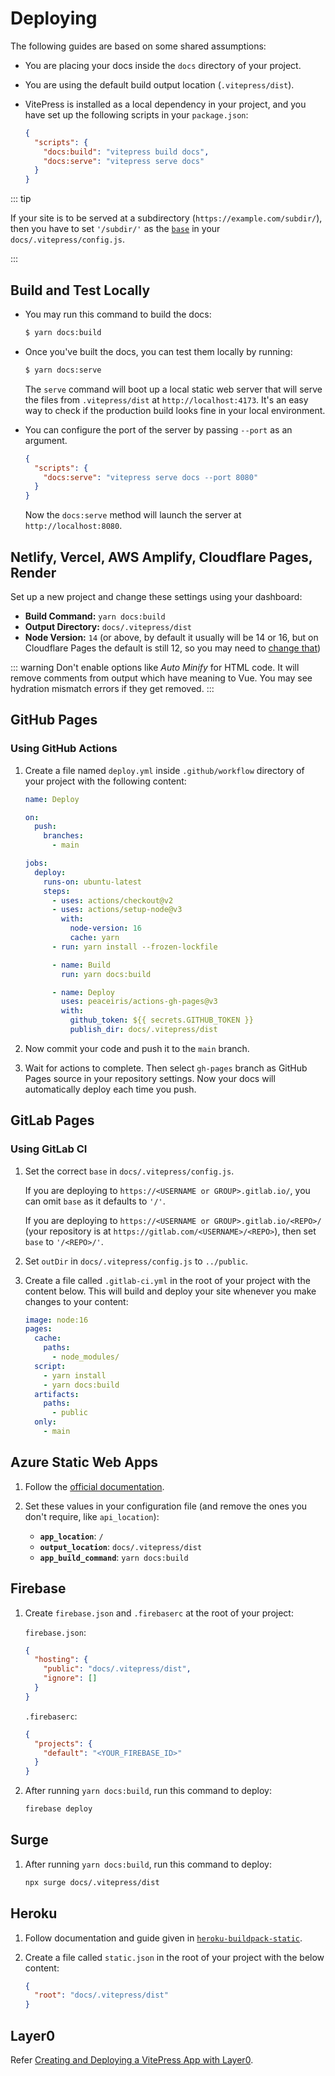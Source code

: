 # Deploying

The following guides are based on some shared assumptions:

- You are placing your docs inside the `docs` directory of your project.
- You are using the default build output location (`.vitepress/dist`).
- VitePress is installed as a local dependency in your project, and you have set up the following scripts in your `package.json`:

  ```json
  {
    "scripts": {
      "docs:build": "vitepress build docs",
      "docs:serve": "vitepress serve docs"
    }
  }
  ```

::: tip

If your site is to be served at a subdirectory (`https://example.com/subdir/`), then you have to set `'/subdir/'` as the [`base`](../config/app-configs#base) in your `docs/.vitepress/config.js`.

:::

## Build and Test Locally

- You may run this command to build the docs:

  ```sh
  $ yarn docs:build
  ```

- Once you've built the docs, you can test them locally by running:

  ```sh
  $ yarn docs:serve
  ```

  The `serve` command will boot up a local static web server that will serve the files from `.vitepress/dist` at `http://localhost:4173`. It's an easy way to check if the production build looks fine in your local environment.

- You can configure the port of the server by passing `--port` as an argument.

  ```json
  {
    "scripts": {
      "docs:serve": "vitepress serve docs --port 8080"
    }
  }
  ```

  Now the `docs:serve` method will launch the server at `http://localhost:8080`.

## Netlify, Vercel, AWS Amplify, Cloudflare Pages, Render

Set up a new project and change these settings using your dashboard:

- **Build Command:** `yarn docs:build`
- **Output Directory:** `docs/.vitepress/dist`
- **Node Version:** `14` (or above, by default it usually will be 14 or 16, but on Cloudflare Pages the default is still 12, so you may need to [change that](https://developers.cloudflare.com/pages/platform/build-configuration/))

::: warning
Don't enable options like _Auto Minify_ for HTML code. It will remove comments from output which have meaning to Vue. You may see hydration mismatch errors if they get removed.
:::

## GitHub Pages

### Using GitHub Actions

1. Create a file named `deploy.yml` inside `.github/workflow` directory of your project with the following content:

   ```yaml
   name: Deploy

   on:
     push:
       branches:
         - main

   jobs:
     deploy:
       runs-on: ubuntu-latest
       steps:
         - uses: actions/checkout@v2
         - uses: actions/setup-node@v3
           with:
             node-version: 16
             cache: yarn
         - run: yarn install --frozen-lockfile

         - name: Build
           run: yarn docs:build

         - name: Deploy
           uses: peaceiris/actions-gh-pages@v3
           with:
             github_token: ${{ secrets.GITHUB_TOKEN }}
             publish_dir: docs/.vitepress/dist
   ```

2. Now commit your code and push it to the `main` branch.

3. Wait for actions to complete. Then select `gh-pages` branch as GitHub Pages source in your repository settings. Now your docs will automatically deploy each time you push.

## GitLab Pages

### Using GitLab CI

1. Set the correct `base` in `docs/.vitepress/config.js`.

   If you are deploying to `https://<USERNAME or GROUP>.gitlab.io/`, you can omit `base` as it defaults to `'/'`.

   If you are deploying to `https://<USERNAME or GROUP>.gitlab.io/<REPO>/` (your repository is at `https://gitlab.com/<USERNAME>/<REPO>`), then set `base` to `'/<REPO>/'`.

2. Set `outDir` in `docs/.vitepress/config.js` to `../public`.

3. Create a file called `.gitlab-ci.yml` in the root of your project with the content below. This will build and deploy your site whenever you make changes to your content:

   ```yaml
   image: node:16
   pages:
     cache:
       paths:
         - node_modules/
     script:
       - yarn install
       - yarn docs:build
     artifacts:
       paths:
         - public
     only:
       - main
   ```

## Azure Static Web Apps

1. Follow the [official documentation](https://docs.microsoft.com/en-us/azure/static-web-apps/build-configuration).

2. Set these values in your configuration file (and remove the ones you don't require, like `api_location`):

   - **`app_location`**: `/`
   - **`output_location`**: `docs/.vitepress/dist`
   - **`app_build_command`**: `yarn docs:build`

## Firebase

1. Create `firebase.json` and `.firebaserc` at the root of your project:

   `firebase.json`:

   ```json
   {
     "hosting": {
       "public": "docs/.vitepress/dist",
       "ignore": []
     }
   }
   ```

   `.firebaserc`:

   ```json
   {
     "projects": {
       "default": "<YOUR_FIREBASE_ID>"
     }
   }
   ```

2. After running `yarn docs:build`, run this command to deploy:

   ```sh
   firebase deploy
   ```

## Surge

1. After running `yarn docs:build`, run this command to deploy:

   ```sh
   npx surge docs/.vitepress/dist
   ```

## Heroku

1. Follow documentation and guide given in [`heroku-buildpack-static`](https://elements.heroku.com/buildpacks/heroku/heroku-buildpack-static).

2. Create a file called `static.json` in the root of your project with the below content:

   ```json
   {
     "root": "docs/.vitepress/dist"
   }
   ```

## Layer0

Refer [Creating and Deploying a VitePress App with Layer0](https://docs.layer0.co/guides/vitepress).
